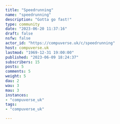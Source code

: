 ```yaml
---
title: "Speedrunning" 
name: "speedrunning"
description: "Gotta go fast!"
type: community
date: "2023-06-20 11:37:16"
draft: false
nsfw: false
actor_id: "https://compuverse.uk/c/speedrunning"
host: compuverse.uk
lastmod: "1969-12-31 19:00:00"
published: "2023-06-09 18:24:37"
subscribers: 15
posts: 5
comments: 5
weight: 5
dau: 2
wau: 3
mau: 3
instances:
- "compuverse_uk"
tags: 
- "compuverse_uk"

---
```

